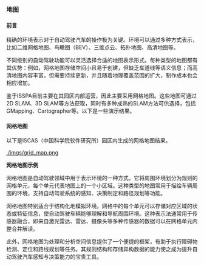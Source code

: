 ### 地图

#### 前言

精确的环境表示对于自动驾驶汽车的操作极为关键。环境可以通过多种方式表示，比如二维网格地图、鸟瞰图（BEV）、三维点云、拓扑地图、高清地图等。

不同级别的自动驾驶功能可以灵活选择合适的地图表示形式。每种类型的地图都有其优势：例如，网格地图存储空间小且易于创建，但缺乏车道线等语义信息；而高清地图内容丰富，但需要持续更新，并且随着地理覆盖范围的扩大，制作成本也会相应增加。

鉴于ISSPA目前主要在其园区内部运营，因此主要采用网格地图。这些地图可通过2D SLAM、3D SLAM等方法获取，同时有多种成熟的SLAM方法可供选择，包括GMapping、Cartographer等。以下是一些演示结果。

#### 网格地图

以下是ISCAS（中国科学院软件研究所）园区内生成的网格地图结果。

[./imgs/grid_map.png](./imgs/grid_map.png)

**网格地图示例**

网格地图是自动驾驶领域中用于表示环境的一种方式，它将周围环境划分为规则的网格单元，每个单元代表地图上的一个小区域。这种类型的地图常用于描绘车辆周围的环境，支持自动驾驶系统的感知、决策制定和路径规划等功能。

网格地图特别适合于结构化地模拟环境。网格中的每个单元可以存储对应区域的状态或特征信息，使自动驾驶车辆能够理解和导航周围环境。这种表示法通常用于传感器融合，即来自激光雷达、雷达、摄像头等多种传感器的数据可以在网格单元内整合并解读。

此外，网格地图为处理和分析空间信息提供了一个便捷的框架，有助于执行障碍物检测、定位和路线规划等任务。其规则结构和存储异构数据的能力使之成为提升自动驾驶汽车感知与决策能力的宝贵工具。